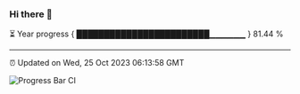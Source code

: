 ### Hi there 👋

⏳ Year progress { ████████████████████████▁▁▁▁▁▁ } 81.44 %

---

⏰ Updated on Wed, 25 Oct 2023 06:13:58 GMT

![Progress Bar CI](https://github.com/liununu/liununu/workflows/Progress%20Bar%20CI/badge.svg)
